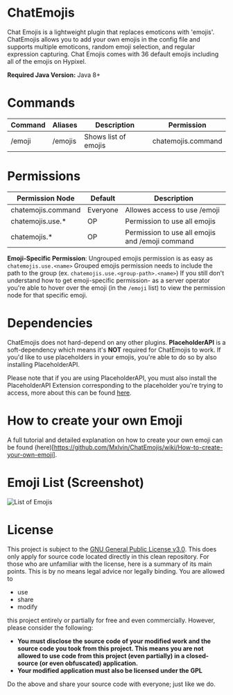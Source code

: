 # ChatEmojis
Chat Emojis is a lightweight plugin that replaces emoticons with 'emojis'.
ChatEmojis allows you to add your own emojis in the config file and supports multiple emoticons, random emoji selection, and regular expression capturing. Chat Emojis comes with 36 default emojis including all of the emojis on Hypixel.

**Required Java Version:** Java 8+

# Commands
| Command | Aliases | Description | Permission |
| ------ | ------ | ------ | ------ |
| /emoji | /emojis | Shows list of emojis | chatemojis.command |

# Permissions
| Permission Node | Default | Description
| ------ | ------ | ------ |
| chatemojis.command | Everyone | Allowes access to use /emoji |
| chatemojis.use.* | OP | Permission to use all emojis |
| chatemojis.* | OP | Permission to use all emojis and /emoji command |

**Emoji-Specific Permission**:
Ungrouped emojis permission is as easy as `chatemojis.use.<name>`
Grouped emojis permission needs to include the path to the group (ex. `chatemojis.use.<group-path>.<name>`)
If you still don't understand how to get emoji-specific permission- as a server operator you're able to hover over the emoji (in the `/emoji` list) to view the permission node for that specific emoji.

# Dependencies
ChatEmojis does not hard-depend on any other plugins.
**PlaceholderAPI** is a soft-dependency which means it's **NOT** required for ChatEmojis to work. If you'd like to use placeholders in your emojis, you're able to do so by also installing PlaceholderAPI.

Please note that if you are using PlaceholderAPI, you must also install the PlaceholderAPI Extension corresponding to the placeholder you're trying to access, more about this can be found [here](https://github.com/PlaceholderAPI/PlaceholderAPI/wiki/Placeholders).

# How to create your own Emoji
A full tutorial and detailed explanation on how to create your own emoji can be found (here)[https://github.com/Mxlvin/ChatEmojis/wiki/How-to-create-your-own-emoji].

# Emoji List (Screenshot)
![List of Emojis](https://i.imgur.com/B0s6wga.png)

# License
This project is subject to the [GNU General Public License v3.0](https://github.com/CCBlueX/LiquidBounce/blob/nextgen/LICENSE). This does only apply for source code located directly in this clean repository.
For those who are unfamiliar with the license, here is a summary of its main points. This is by no means legal advice nor legally binding.
You are allowed to
 - use
 - share
 - modify

this project entirely or partially for free and even commercially. However, please consider the following:

 - **You must disclose the source code of your modified work and the source code you took from this project. This means you are not allowed to use code from this project (even partially) in a closed-source (or even obfuscated) application.**
 - **Your modified application must also be licensed under the GPL**

Do the above and share your source code with everyone; just like we do.
